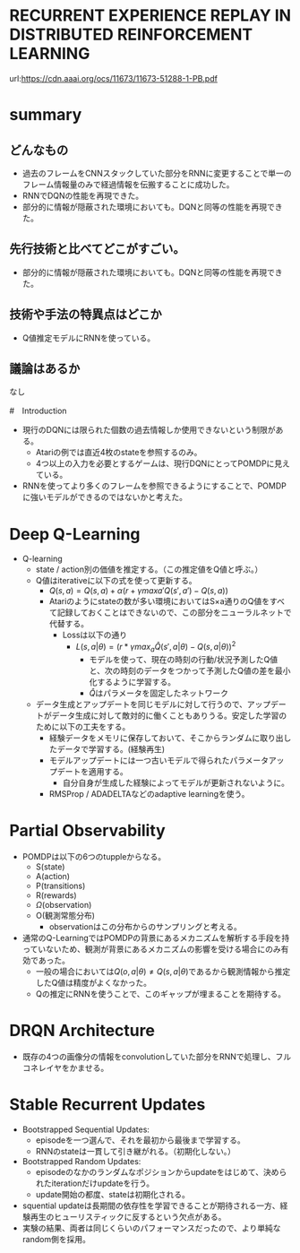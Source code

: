 # RECURRENT EXPERIENCE REPLAY IN DISTRIBUTED REINFORCEMENT LEARNING
url:https://cdn.aaai.org/ocs/11673/11673-51288-1-PB.pdf

# summary  
## どんなもの  
- 過去のフレームをCNNスタックしていた部分をRNNに変更することで単一のフレーム情報量のみで経過情報を伝搬することに成功した。
- RNNでDQNの性能を再現できた。
- 部分的に情報が隠蔽された環境においても。DQNと同等の性能を再現できた。

## 先行技術と比べてどこがすごい。
- 部分的に情報が隠蔽された環境においても。DQNと同等の性能を再現できた。

## 技術や手法の特異点はどこか  
- Q値推定モデルにRNNを使っている。

## 議論はあるか  
なし

#　Introduction　　
- 現行のDQNには限られた個数の過去情報しか使用できないという制限がある。  
    - Atariの例では直近4枚のstateを参照するのみ。
    - 4つ以上の入力を必要とするゲームは、現行DQNにとってPOMDPに見えている。
- RNNを使ってより多くのフレームを参照できるようにすることで、POMDPに強いモデルができるのではないかと考えた。  
# Deep Q-Learning  
- Q-learning
    - state / action別の価値を推定する。（この推定値をQ値と呼ぶ。）
    - Q値はiterativeに以下の式を使って更新する。
        - ${Q(s, a) = Q(s,a) + \alpha(r + \gamma max{a'}Q(s',a') - Q(s,a))}$
        - Atariのようにstateの数が多い環境においてはS×a通りのQ値をすべて記録しておくことはできないので、この部分をニューラルネットで代替する。  
            - Lossは以下の通り
                - ${L(s,a|\theta) = (r * \gamma max_{a}\hat{Q}(s', a|\theta) - Q(s, a|\theta))^2}$
                    - モデルを使って、現在の時刻の行動/状況予測したQ値と、次の時刻のデータをつかって予測したQ値の差を最小化するように学習する。
                    - ${\hat{Q}}$はパラメータを固定したネットワーク
    - データ生成とアップデートを同じモデルに対して行うので、アップデートがデータ生成に対して敵対的に働くこともありうる。安定した学習のために以下の工夫をする。
        - 経験データをメモリに保存しておいて、そこからランダムに取り出したデータで学習する。(経験再生)
        - モデルアップデートには一つ古いモデルで得られたパラメータアップデートを適用する。
            - 自分自身が生成した経験によってモデルが更新されないように。
        - RMSProp / ADADELTAなどのadaptive learningを使う。
# Partial Observability
- POMDPは以下の6つのtuppleからなる。
    - S(state)
    - A(action)
    - P(transitions)
    - R(rewards)
    - ${\Omega}$(observation)
    - O(観測常態分布)
        - observationはこの分布からのサンプリングと考える。
- 通常のQ-LearningではPOMDPの背景にあるメカニズムを解析する手段を持っていないため、観測が背景にあるメカニズムの影響を受ける場合にのみ有効であった。
    - 一般の場合においては${Q(o, a | \theta) \neq Q(s, a | \theta)}$であるから観測情報から推定したQ値は精度がよくなかった。
    - Qの推定にRNNを使うことで、このギャップが埋まることを期待する。

# DRQN Architecture  
- 既存の4つの画像分の情報をconvolutionしていた部分をRNNで処理し、フルコネレイヤをかませる。
# Stable Recurrent Updates  
- Bootstrapped Sequential Updates:
    - episodeを一つ選んで、それを最初から最後まで学習する。
    - RNNのstateは一貫して引き継がれる。（初期化しない。）
- Bootstrapped Random Updates:
    - episodeのなかのランダムなポジションからupdateをはじめて、決められたiterationだけupdateを行う。
    - update開始の都度、stateは初期化される。
- squential updateは長期間の依存性を学習できることが期待される一方、経験再生のヒューリスティックに反するという欠点がある。
- 実験の結果、両者は同じくらいのパフォーマンスだったので、より単純なrandom側を採用。